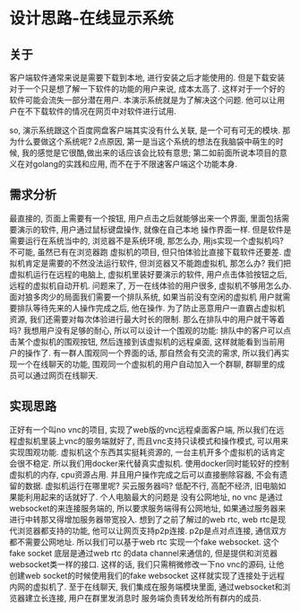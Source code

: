 # 设计思路-在线显示系统

## 关于

客户端软件通常来说是需要下载到本地, 进行安装之后才能使用的.
但是下载安装对于一个只是想了解一下软件的功能的用户来说, 成本太高了. 这样对于一个好的软件可能会流失一部分潜在用户.
本演示系统就是为了解决这个问题. 他可以让用户在不下载软件的情况在网页中对软件进行试用.

so, 演示系统跟这个百度网盘客户端其实没有什么关联, 是一个可有可无的模块. 那为什么要做这个系统呢?
2点原因, 第一是当这个系统的想法在我脑袋中萌生的时候, 我的感觉是它很酷,做出来的话应该会比较有意思;
第二如前面所说本项目的意义在对golang的实践和应用, 而不在于不限速客户端这个功能本身.

## 需求分析

最直接的, 页面上需要有一个按钮, 用户点击之后就能够出来一个界面, 里面包括需要演示的软件, 用户通过鼠标键盘操作, 就像在自己本地
操作界面一样. 但是软件是需要运行在系统当中的, 浏览器不是系统环境, 那怎么办, 用js实现一个虚拟机吗? 不可能, 虽然已有在浏览器跑
虚拟机的项目, 但只怕体验比直接下载软件还要差. 虚拟机肯定是需要的不然没法运行软件, 但浏览器又不能跑虚拟机, 那怎么办?
我们把虚拟机运行在远程的电脑上, 虚拟机里装好要演示的软件, 用户点击体验按钮之后, 远程的虚拟机自动开机. 
问题来了, 万一在线体验的用户很多, 虚拟机不够用怎么办. 面对狼多肉少的局面我们需要一个排队系统, 如果当前没有空闲的虚拟机
用户就需要排队等待先来的人操作完成之后, 他在操作. 为了防止恶意用户一直霸占虚拟机资源, 我们还需要对每次体验进行最大时长的限制.
那么在排队中的用户就干等着吗? 我想用户没有足够的耐心, 所以可以设计一个围观的功能: 排队中的客户可以点击某个虚拟机的围观按钮, 
然后连接到该虚拟机的远程桌面, 这样就能看到当前用户的操作了. 有一群人围观同一个界面的话, 那自然会有交流的需求, 所以我们再实现一个在线聊天的功能, 
围观同一个虚拟机的用户自动加入一个群聊, 群聊里的成员可以通过网页在线聊天.

## 实现思路
正好有一个叫no vnc的项目, 实现了web版的vnc远程桌面客户端, 所以我们在远程虚拟机里装上vnc的服务端就好了, 
而且vnc支持只读模式和操作模式, 可以用来实现围观功能.
虚拟机这个东西其实挺耗资源的, 一台主机开多个虚拟机的话肯定会很不稳定. 所以我们用docker来代替真实虚拟机.
使用docker同时能较好的控制虚拟机的内存, cpu资源占用. 并且用户操作完成之后可以直接删除容器, 不会有遗留的数据.
虚拟机运行在哪里呢? 买云服务器吗? 低配不行, 高配不经济, 旧电脑如果能利用起来的话就好了. 个人电脑最大的问题是
没有公网地址, no vnc 是通过websocket的来连接服务端的, 所以要求服务端得有公网地址, 如果通过服务器来进行中转那又得增加服务器带宽投入.
想到了之前了解过的web rtc, web rtc是现代浏览器都支持的功能, 他可以让网页支持p2p连接. p2p是点对点连接, 
通信双方都不需要公网地址. 所以我们可以基于web rtc 实现一个fake websocket. 这个fake socket 底层是通过web rtc 的data channel来通信的,
但是提供和浏览器websocket类一样的接口. 这样的话, 我们只需稍微修改一下no vnc的源码, 让他创建web socket的时候使用我们的fake websocket
这样就实现了连接处于远程内网的虚拟机了. 至于在线聊天, 我们集成在服务端模块里面, 通过websocket和浏览器建立长连接, 用户在群里发消息时
服务端负责转发给所有群内的成员.

